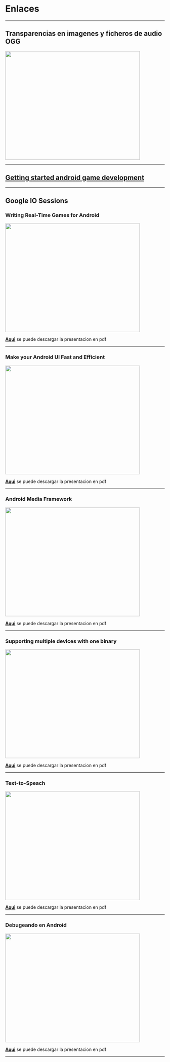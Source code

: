 # Enlaces #











---


## Transparencias en imagenes y ficheros de audio OGG ##

<a href='http://www.youtube.com/watch?feature=player_embedded&v=2StxDbxV8gQ' target='_blank'><img src='http://img.youtube.com/vi/2StxDbxV8gQ/0.jpg' width='425' height=344 /></a>


---

## [Getting started android game development](http://www.rbgrn.net/content/54-getting-started-android-game-development) ##

---


## Google IO Sessions ##


### Writing Real-Time Games for Android ###

<a href='http://www.youtube.com/watch?feature=player_embedded&v=U4Bk5rmIpic' target='_blank'><img src='http://img.youtube.com/vi/U4Bk5rmIpic/0.jpg' width='425' height=344 /></a>

**[Aqui](http://dl.google.com/io/2009/pres/WritingRealTimeGamesforAndroid.pdf)** se puede descargar la presentacion en pdf



---


### Make your Android UI Fast and Efficient ###

<a href='http://www.youtube.com/watch?feature=player_embedded&v=N6YdwzAvwOA' target='_blank'><img src='http://img.youtube.com/vi/N6YdwzAvwOA/0.jpg' width='425' height=344 /></a>

**[Aqui](http://dl.google.com/io/2009/pres/Th_0230_TurboChargeYourUI-HowtomakeyourAndroidUIfastandefficient.pdf)** se puede descargar la presentacion en pdf


---


### Android Media Framework ###

<a href='http://www.youtube.com/watch?feature=player_embedded&v=-0UmSQeWsJc' target='_blank'><img src='http://img.youtube.com/vi/-0UmSQeWsJc/0.jpg' width='425' height=344 /></a>

**[Aqui](http://dl.google.com/io/2009/pres/Mastering_the_Android_Media_Framework.pdf)** se puede descargar la presentacion en pdf


---


### Supporting multiple devices with one binary ###

<a href='http://www.youtube.com/watch?feature=player_embedded&v=PAMtKVO2ch8' target='_blank'><img src='http://img.youtube.com/vi/PAMtKVO2ch8/0.jpg' width='425' height=344 /></a>


**[Aqui](http://dl.google.com/io/2009/pres/Th_0345_Supporting_Multiple_Devices_Onorato.pdf)** se puede descargar la presentacion en pdf



---


### Text-to-Speach ###

<a href='http://www.youtube.com/watch?feature=player_embedded&v=xS-ju61vOQw' target='_blank'><img src='http://img.youtube.com/vi/xS-ju61vOQw/0.jpg' width='425' height=344 /></a>


**[Aqui](http://dl.google.com/io/2009/pres/Th_0115_EyesFreeUserInteraction.pdf)** se puede descargar la presentacion en pdf


---


### Debugeando en Android ###

<a href='http://www.youtube.com/watch?feature=player_embedded&v=Dgnx0E7m1GQ' target='_blank'><img src='http://img.youtube.com/vi/Dgnx0E7m1GQ/0.jpg' width='425' height=344 /></a>

**[Aqui](http://dl.google.com/io/2009/pres/Th_1200_DebuggingArtsoftheNinjaMasters.pdf)** se puede descargar la presentacion en pdf

---

